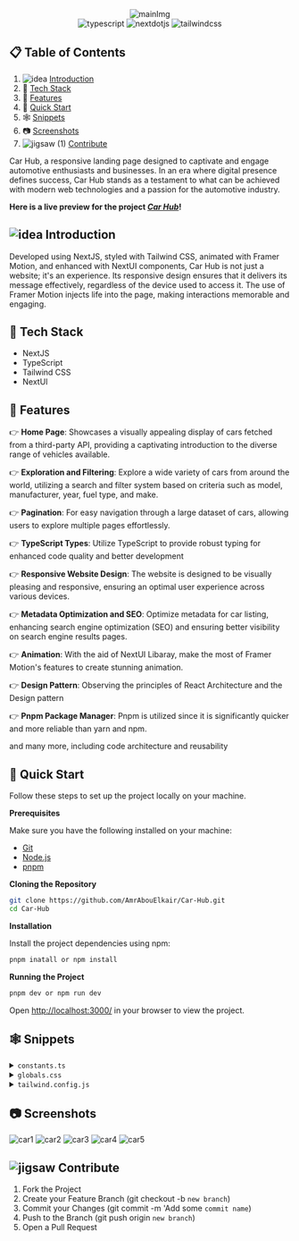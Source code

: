   <div align="center">
  <img src="https://github.com/AmrAbouElkair/Car-Hub/assets/83710148/23643079-d20e-4658-9071-e92de6a09713" alt="mainImg"/>
  <div>
    <img src="https://img.shields.io/badge/-TypeScript-black?style=for-the-badge&logoColor=white&logo=typescript&color=3178C6" alt="typescript" />
 <img src="https://img.shields.io/badge/-Next_JS-black?style=for-the-badge&logoColor=white&logo=nextdotjs&color=000000" alt="nextdotjs" />
    <img src="https://img.shields.io/badge/-Tailwind_CSS-black?style=for-the-badge&logoColor=white&logo=tailwindcss&color=06B6D4" alt="tailwindcss" />
  </div>
  </div>

## 📋 <a name="table">Table of Contents</a>

1. ![idea](https://github.com/AmrAbouElkair/LensCrafters/assets/83710148/c8e0ad20-4a63-4fa0-8c4f-6c8368ed0adf) [Introduction](#introduction)
2. 🤖 [Tech Stack](#tech-stack)
3. 🔋 [Features](#features)
4. 🤸 [Quick Start](#quick-start)
5. 🕸️ [Snippets](#snippets)
6. 📷 [Screenshots](#screenshots)
7. ![jigsaw (1)](https://github.com/AmrAbouElkair/LensCrafters/assets/83710148/316cd490-12f9-4b15-9977-f0d202c1d150) [Contribute](#contribute)

Car Hub, a responsive landing page designed to captivate and engage automotive enthusiasts and businesses. In an era where digital presence defines success, Car Hub stands as a testament to what can be achieved with modern web technologies and a passion for the automotive industry.

**Here is a live preview for the project _[Car Hub](https://car-hub-wheat-mu.vercel.app/)_!**

## <a name="introduction"> ![idea](https://github.com/AmrAbouElkair/LensCrafters/assets/83710148/c8e0ad20-4a63-4fa0-8c4f-6c8368ed0adf) Introduction</a>

Developed using NextJS, styled with Tailwind CSS, animated with Framer Motion, and enhanced with NextUI components, Car Hub is not just a website; it's an experience. Its responsive design ensures that it delivers its message effectively, regardless of the device used to access it. The use of Framer Motion injects life into the page, making interactions memorable and engaging.

## <a name="tech-stack">🤖 Tech Stack</a>

- NextJS
- TypeScript
- Tailwind CSS
- NextUI

## <a name="features">🔋 Features</a>

👉 **Home Page**: Showcases a visually appealing display of cars fetched from a third-party API, providing a captivating introduction to the diverse range of vehicles available.

👉 **Exploration and Filtering**: Explore a wide variety of cars from around the world, utilizing a search and filter system based on criteria such as model, manufacturer, year, fuel type, and make.

👉 **Pagination**: For easy navigation through a large dataset of cars, allowing users to explore multiple pages effortlessly.

👉 **TypeScript Types**: Utilize TypeScript to provide robust typing for enhanced code quality and better development

👉 **Responsive Website Design**: The website is designed to be visually pleasing and responsive, ensuring an optimal user experience across various devices.

👉 **Metadata Optimization and SEO**: Optimize metadata for car listing, enhancing search engine optimization (SEO) and ensuring better visibility on search engine results pages.

👉 **Animation**: With the aid of NextUI Libaray, make the most of Framer Motion's features to create stunning animation.

👉 **Design Pattern**: Observing the principles of React Architecture and the Design pattern

👉 **Pnpm Package Manager**: Pnpm is utilized since it is significantly quicker and more reliable than yarn and npm.

and many more, including code architecture and reusability

## <a name="quick-start">🤸 Quick Start</a>

Follow these steps to set up the project locally on your machine.

**Prerequisites**

Make sure you have the following installed on your machine:

- [Git](https://git-scm.com/)
- [Node.js](https://nodejs.org/en)
- [pnpm](https://pnpm.io/)

**Cloning the Repository**

```bash
git clone https://github.com/AmrAbouElkair/Car-Hub.git
cd Car-Hub
```

**Installation**

Install the project dependencies using npm:

```bash
pnpm inatall or npm install
```

**Running the Project**

```bash
pnpm dev or npm run dev
```

Open [http://localhost:3000/](http://localhost:3000/) in your browser to view the project.

## <a name="snippets">🕸️ Snippets</a>

<details>
<summary><code>constants.ts</code></summary>

```typescript
export const manufacturers = [
  "Acura",
  "Alfa Romeo",
  "Aston Martin",
  "Audi",
  "Bentley",
  "BMW",
  "Buick",
  "Cadillac",
  "Chevrolet",
  "Chrysler",
  "Citroen",
  "Dodge",
  "Ferrari",
  "Fiat",
  "Ford",
  "GMC",
  "Honda",
  "Hyundai",
  "Infiniti",
  "Jaguar",
  "Jeep",
  "Kia",
  "Lamborghini",
  "Land Rover",
  "Lexus",
  "Lincoln",
  "Maserati",
  "Mazda",
  "McLaren",
  "Mercedes-Benz",
  "MINI",
  "Mitsubishi",
  "Nissan",
  "Porsche",
  "Ram",
  "Rolls-Royce",
  "Subaru",
  "Tesla",
  "Toyota",
  "Volkswagen",
  "Volvo",
];

export const yearsOfProduction = [
  { title: "Year", value: "" },
  { title: "2015", value: "2015" },
  { title: "2016", value: "2016" },
  { title: "2017", value: "2017" },
  { title: "2018", value: "2018" },
  { title: "2019", value: "2019" },
  { title: "2020", value: "2020" },
  { title: "2021", value: "2021" },
  { title: "2022", value: "2022" },
  { title: "2023", value: "2023" },
];

export const fuels = [
  {
    title: "Fuel",
    value: "",
  },
  {
    title: "Gas",
    value: "Gas",
  },
  {
    title: "Electricity",
    value: "Electricity",
  },
];

export const footerLinks = [
  {
    title: "About",
    links: [
      { title: "How it works", url: "/" },
      { title: "Featured", url: "/" },
      { title: "Partnership", url: "/" },
      { title: "Bussiness Relation", url: "/" },
    ],
  },
  {
    title: "Company",
    links: [
      { title: "Events", url: "/" },
      { title: "Blog", url: "/" },
      { title: "Podcast", url: "/" },
      { title: "Invite a friend", url: "/" },
    ],
  },
  {
    title: "Socials",
    links: [
      { title: "Discord", url: "/" },
      { title: "Instagram", url: "/" },
      { title: "Twitter", url: "/" },
      { title: "Facebook", url: "/" },
    ],
  },
];
```

</details>

<details>
<summary><code>globals.css</code></summary>

```css
@tailwind base;
@tailwind components;
@tailwind utilities;

/* START: General styles */
.max-width {
  @apply mx-auto max-w-[1440px];
}

.flex-center {
  @apply flex items-center justify-center;
}

.flex-between {
  @apply flex items-center justify-between;
}

.custom-btn {
  @apply relative flex flex-row items-center justify-center px-6 py-3 outline-none;
}
/* END: General styles */

/* START: Hero styles */
.hero {
  @apply relative z-0 mx-auto flex max-w-[1440px] flex-col gap-5 xl:flex-row;
}

.hero__title {
  @apply text-[50px] font-extrabold sm:text-[64px] 2xl:text-[72px];
}

.hero__subtitle {
  @apply text-black-100 mt-5 text-[27px] font-light;
}

.hero__image-container {
  @apply flex w-full items-end justify-end xl:h-screen xl:flex-[1.5];
}

.hero__image {
  @apply relative z-0 h-[590px] w-[90%] xl:h-full xl:w-full;
}

.hero__image-overlay {
  @apply bg-hero-bg absolute -right-1/4 -z-10 h-[590px] w-full overflow-hidden bg-repeat-round xl:-right-1/2 xl:-top-24 xl:h-screen;
}
/* END: Hero styles */

/* START: Home styles */

.home__text-container {
  @apply text-black-100 flex flex-col items-start justify-start gap-y-2.5;
}

.home__filters {
  @apply mt-12 flex w-full flex-wrap items-center justify-between gap-5 max-[1111px]:justify-center max-sm:px-5;
}

.home__filter-container {
  @apply flex flex-wrap items-center justify-center gap-2 max-sm:w-full;
}

.home__cars-wrapper {
  @apply grid w-full grid-cols-1 gap-3 pt-14 md:grid-cols-2 xl:grid-cols-3 2xl:grid-cols-4;
}

.home__error-container {
  @apply mt-16 flex flex-col items-center justify-center gap-2;
}
/* END: Home styles */

/* START: Car Card styles */
.car-card {
  @apply bg-primary-blue-100 text-black-100 flex flex-col items-start justify-center rounded-3xl p-6 hover:bg-white hover:shadow-md;
}

.car-card__content {
  @apply flex w-full items-start justify-between gap-2;
}

.car-card__content-title {
  @apply text-[22px] font-bold capitalize leading-[26px];
}

.car-card__price {
  @apply mt-6 flex text-[32px] font-extrabold leading-[38px];
}

.car-card__price-dollar {
  @apply self-start text-[14px] font-semibold leading-[17px];
}

.car-card__price-day {
  @apply self-end text-[14px] font-medium leading-[17px];
}

.car-card__image {
  @apply relative my-3 h-40 w-full object-contain;
}

.car-card__icon-container {
  @apply text-grey flex w-full justify-between group-hover:invisible;
}

.car-card__icon {
  @apply flex flex-col items-center justify-center gap-2;
}

.car-card__icon-text {
  @apply text-[14px] leading-[17px];
}

.car-card__btn-container {
  @apply absolute bottom-0 z-10 hidden w-full group-hover:flex;
}
/* END: Car Card styles */

/* START: Car Details styles */
.car-details__dialog-panel {
  @apply relative flex max-h-[90vh] w-full max-w-lg transform flex-col gap-5 overflow-y-auto rounded-2xl bg-white p-6 text-left shadow-xl transition-all;
}

.car-details__close-btn {
  @apply bg-primary-blue-100 absolute right-2 top-2 z-10 w-fit rounded-full p-2;
}

.car-details__main-image {
  @apply bg-pattern relative h-40 w-full rounded-lg bg-cover bg-center;
}
/* END: Car Details styles */

/* START: Custom Filter styles */
.custom-filter__btn {
  @apply relative flex w-full min-w-[127px] cursor-default items-center justify-between rounded-lg border bg-white px-3 py-2 text-left shadow-md sm:text-sm;
}

.custom-filter__options {
  @apply absolute mt-1 max-h-60 w-full overflow-auto rounded-md bg-white py-1 text-base shadow-lg ring-1 ring-black ring-opacity-5 focus:outline-none sm:text-sm;
}
/* END: Custom Filter styles */

/* START: Footer styles */
.footer {
  @apply text-black-100 mt-5 flex  flex-col border-t border-gray-100;
}

.footer__links-container {
  @apply flex flex-wrap justify-between gap-5 px-6 py-10 max-md:flex-col sm:px-16;
}

.footer__rights {
  @apply flex flex-col items-start justify-start gap-6;
}

.footer__links {
  @apply flex w-full flex-1 flex-wrap gap-20 max-md:mt-10 md:justify-end;
}

.footer__link {
  @apply flex min-w-[170px] flex-col gap-6 text-base;
}

.footer__copyrights {
  @apply mt-10 flex flex-wrap items-center justify-between border-t border-gray-100 px-6 py-10 sm:px-16;
}

.footer__copyrights-link {
  @apply flex flex-1 justify-center gap-10 max-sm:mt-4 sm:justify-end;
}
/* END: Footer styles */
ّ
/* START: search manufacturer styles */
.search-manufacturer {
  @apply flex flex-1 items-center justify-start max-sm:w-full;
}

.search-manufacturer__input {
  @apply bg-light-white h-[48px] w-full cursor-pointer rounded-l-full p-4 pl-12 text-sm outline-none max-sm:rounded-full;
}

.search-manufacturer__options {
  @apply absolute mt-1 max-h-60 w-full overflow-auto rounded-md bg-white py-1 text-base shadow-lg ring-1 ring-black ring-opacity-5 focus:outline-none sm:text-sm;
}

.search-manufacturer__option {
  @apply cursor-default select-none py-2 pl-10 pr-4;
}
/* END: search manufacturer styles */
```

</details>

<details>
<summary><code>tailwind.config.js</code></summary>

```javascript
import type { Config } from "tailwindcss";
import { nextui } from "@nextui-org/theme";

const config: Config = {
  content: [
    "./pages/**/*.{js,ts,jsx,tsx,mdx}",
    "./components/**/*.{js,ts,jsx,tsx,mdx}",
    "./app/**/*.{js,ts,jsx,tsx,mdx}",

    "./src/**/*.{js,ts,jsx,tsx,mdx}",
    "./node_modules/@nextui-org/theme/dist/**/*.{js,ts,jsx,tsx}",
  ],
  mode: "jit",
  theme: {
    extend: {
      fontFamily: {
        inter: ["Inter", "sans-serif"],
      },
      colors: {
        "black-100": "#2B2C35",
        "primary-blue": {
          DEFAULT: "#2B59FF",
          100: "#F5F8FF",
        },
        "secondary-orange": "#f79761",
        "light-white": {
          DEFAULT: "rgba(59,60,152,0.03)",
          100: "rgba(59,60,152,0.02)",
        },
        grey: "#747A88",
      },
      backgroundImage: {
        pattern: "url('/pattern.png')",
        "hero-bg": "url('/hero-bg.png')",
      },
    },
  },
  darkMode: "class",
  plugins: [nextui()],
};
export default config;

```

</details>

## <a name="screenshots"> 📷 Screenshots</a>

![car1](https://github.com/AmrAbouElkair/Car-Hub/assets/83710148/23643079-d20e-4658-9071-e92de6a09713)
![car2](https://github.com/AmrAbouElkair/Car-Hub/assets/83710148/70fc7902-f761-41c8-b432-c7c82a5ecf2a)
![car3](https://github.com/AmrAbouElkair/Car-Hub/assets/83710148/31a0e9ef-8cb9-48a5-9b97-bfacda6e0e7e)
![car4](https://github.com/AmrAbouElkair/Car-Hub/assets/83710148/2cc9d12e-d5b6-43af-bbac-fce44cf73c55)
![car5](https://github.com/AmrAbouElkair/Car-Hub/assets/83710148/93ab097a-a16e-47d2-a9ca-7d97561225bd)

## <a name="contribute">![jigsaw](https://github.com/AmrAbouElkair/LensCrafters/assets/83710148/fa2848f1-94b6-4951-9334-fb9ec40c16a7) Contribute</a>

1. Fork the Project
2. Create your Feature Branch (git checkout -b `new branch`)
3. Commit your Changes (git commit -m 'Add some `commit name`)
4. Push to the Branch (git push origin `new branch`)
5. Open a Pull Request
